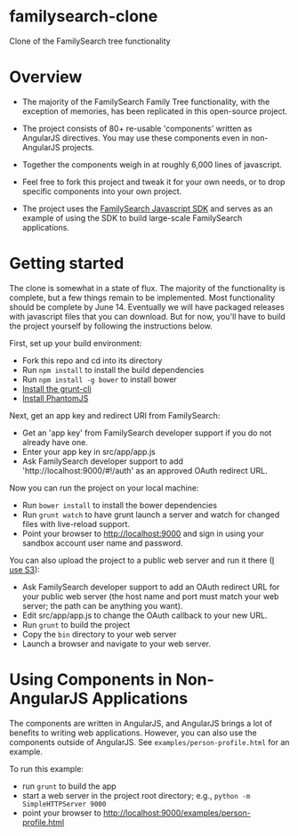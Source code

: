 familysearch-clone
==================

Clone of the FamilySearch tree functionality

Overview
========

* The majority of the FamilySearch Family Tree functionality, with the exception of memories, 
has been replicated in this open-source project. 

* The project consists of 80+ re-usable 'components' written as AngularJS directives.
You may use these components even in non-AngularJS projects.

* Together the components weigh in at roughly 6,000 lines of javascript.

* Feel free to fork this project and tweak it for your own needs, or to drop specific components into your own project.
 
* The project uses the [FamilySearch Javascript SDK](https://github.com/rootsdev/familysearch-javascript-sdk)
and serves as an example of using the SDK to build large-scale FamilySearch applications.

Getting started
===============

The clone is somewhat in a state of flux. 
The majority of the functionality is complete, but a few things remain to be implemented.
Most functionality should be complete by June 14.
Eventually we will have packaged releases with javascript files that you can download.
But for now, you'll have to build the project yourself by following the instructions below.

First, set up your build environment:

* Fork this repo and cd into its directory
* Run `npm install` to install the build dependencies
* Run `npm install -g bower` to install bower
* [Install the grunt-cli ](http://gruntjs.com/getting-started#installing-the-cli)
* [Install PhantomJS](http://phantomjs.org/download.html)

Next, get an app key and redirect URI from FamilySearch:

* Get an 'app key' from FamilySearch developer support if you do not already have one.
* Enter your app key in src/app/app.js
* Ask FamilySearch developer support to add 'http://localhost:9000/#!/auth' as an approved OAuth redirect URL.

Now you can run the project on your local machine:

* Run `bower install` to install the bower dependencies
* Run `grunt watch` to have grunt launch a server and watch for changed files with live-reload support.
* Point your browser to [http://localhost:9000](http://localhost:9000) 
and sign in using your sandbox account user name and password.

You can also upload the project to a public web server and run it there 
([I use S3](http://docs.aws.amazon.com/AmazonS3/latest/dev/WebsiteHosting.html)):  

* Ask FamilySearch developer support to add an OAuth redirect URL for your public web server 
(the host name and port must match your web server; the path can be anything you want).
* Edit src/app/app.js to change the OAuth callback to your new URL.  
* Run `grunt` to build the project
* Copy the `bin` directory to your web server
* Launch a browser and navigate to your web server.

Using Components in Non-AngularJS Applications
==============================================

The components are written in AngularJS, and AngularJS brings a lot of benefits to writing web applications.
However, you can also use the components outside of AngularJS.
See `examples/person-profile.html` for an example.
 
To run this example:

* run `grunt` to build the app
* start a web server in the project root directory; e.g., `python -m SimpleHTTPServer 9000`
* point your browser to 
[http://localhost:9000/examples/person-profile.html](http://localhost:9000/examples/person-profile.html)